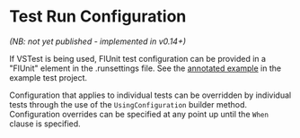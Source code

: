 # Test Run Configuration

*(NB: not yet published - implemented in v0.14+)*

If VSTest is being used, FlUnit test configuration can be provided in a "FlUnit" element in the .runsettings file. See the [annotated example](../../src/Example.TestProject/.runsettings) in the example test project.

Configuration that applies to individual tests can be overridden by individual tests through the use of the `UsingConfiguration` builder method. Configuration overrides can be specified at any point up until the `When` clause is specified.
